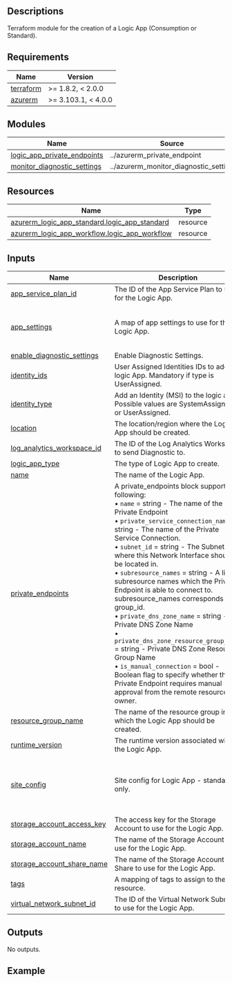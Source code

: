 <!-- BEGIN_TF_DOCS -->
## Descriptions

Terraform module for the creation of a Logic App (Consumption or Standard).

## Requirements

| Name | Version |
|------|---------|
| <a name="requirement_terraform"></a> [terraform](#requirement\_terraform) | >= 1.8.2, < 2.0.0 |
| <a name="requirement_azurerm"></a> [azurerm](#requirement\_azurerm) | >= 3.103.1, < 4.0.0 |

## Modules

| Name | Source | Version |
|------|--------|---------|
| <a name="module_logic_app_private_endpoints"></a> [logic\_app\_private\_endpoints](#module\_logic\_app\_private\_endpoints) | ../azurerm_private_endpoint | n/a |
| <a name="module_monitor_diagnostic_settings"></a> [monitor\_diagnostic\_settings](#module\_monitor\_diagnostic\_settings) | ../azurerm_monitor_diagnostic_setting | n/a |

## Resources

| Name | Type |
|------|------|
| [azurerm_logic_app_standard.logic_app_standard](https://registry.terraform.io/providers/hashicorp/azurerm/latest/docs/resources/logic_app_standard) | resource |
| [azurerm_logic_app_workflow.logic_app_workflow](https://registry.terraform.io/providers/hashicorp/azurerm/latest/docs/resources/logic_app_workflow) | resource |



## Inputs

| Name | Description | Type | Default | Required |
|------|-------------|------|---------|:--------:|
| <a name="input_app_service_plan_id"></a> [app\_service\_plan\_id](#input\_app\_service\_plan\_id) | The ID of the App Service Plan to use for the Logic App. | `string` | `null` | no |
| <a name="input_app_settings"></a> [app\_settings](#input\_app\_settings) | A map of app settings to use for the Logic App. | `map(string)` | <pre>{<br>  "FUNCTIONS_WORKER_RUNTIME": "node",<br>  "WEBSITE_NODE_DEFAULT_VERSION": "~18"<br>}</pre> | no |
| <a name="input_enable_diagnostic_settings"></a> [enable\_diagnostic\_settings](#input\_enable\_diagnostic\_settings) | Enable Diagnostic Settings. | `bool` | `false` | no |
| <a name="input_identity_ids"></a> [identity\_ids](#input\_identity\_ids) | User Assigned Identities IDs to add to logic App. Mandatory if type is UserAssigned. | `list(string)` | `null` | no |
| <a name="input_identity_type"></a> [identity\_type](#input\_identity\_type) | Add an Identity (MSI) to the logic app. Possible values are SystemAssigned or UserAssigned. | `string` | `"SystemAssigned"` | no |
| <a name="input_location"></a> [location](#input\_location) | The location/region where the Logic App should be created. | `string` | n/a | yes |
| <a name="input_log_analytics_workspace_id"></a> [log\_analytics\_workspace\_id](#input\_log\_analytics\_workspace\_id) | The ID of the Log Analytics Workspace to send Diagnostic to. | `string` | `null` | no |
| <a name="input_logic_app_type"></a> [logic\_app\_type](#input\_logic\_app\_type) | The type of Logic App to create. | `string` | n/a | yes |
| <a name="input_name"></a> [name](#input\_name) | The name of the Logic App. | `string` | n/a | yes |
| <a name="input_private_endpoints"></a> [private\_endpoints](#input\_private\_endpoints) | A private\_endpoints block supports the following:<br>&bull; `name` = string - The name of the Private Endpoint<br>&bull; `private_service_connection_name` = string - The name of the Private Service Connection.<br>&bull; `subnet_id` = string - The Subnet ID where this Network Interface should be located in.<br>&bull; `subresource_names` = string - A list of subresource names which the Private Endpoint is able to connect to. subresource\_names corresponds to group\_id.<br>&bull; `private_dns_zone_name` = string - Private DNS Zone Name<br>&bull; `private_dns_zone_resource_group_name` = string - Private DNS Zone Resource Group Name<br>&bull; `is_manual_connection` = bool - Boolean flag to specify whether the Private Endpoint requires manual approval from the remote resource owner. | <pre>list(object({<br>    name                                 = string<br>    private_service_connection_name      = string<br>    subnet_id                            = string<br>    subresource_names                    = list(string)<br>    private_dns_zone_name                = string<br>    private_dns_zone_resource_group_name = string<br>    is_manual_connection                 = bool<br>    tags                                 = map(string)<br>  }))</pre> | `[]` | no |
| <a name="input_resource_group_name"></a> [resource\_group\_name](#input\_resource\_group\_name) | The name of the resource group in which the Logic App should be created. | `string` | n/a | yes |
| <a name="input_runtime_version"></a> [runtime\_version](#input\_runtime\_version) | The runtime version associated with the Logic App. | `string` | `"~4"` | no |
| <a name="input_site_config"></a> [site\_config](#input\_site\_config) | Site config for Logic App - standard only. | <pre>object({<br>    always_on                        = bool<br>    runtime_scale_monitoring_enabled = bool<br>    public_network_access_enabled    = bool<br>  })</pre> | <pre>{<br>  "always_on": true,<br>  "public_network_access_enabled": false,<br>  "runtime_scale_monitoring_enabled": true<br>}</pre> | no |
| <a name="input_storage_account_access_key"></a> [storage\_account\_access\_key](#input\_storage\_account\_access\_key) | The access key for the Storage Account to use for the Logic App. | `string` | `null` | no |
| <a name="input_storage_account_name"></a> [storage\_account\_name](#input\_storage\_account\_name) | The name of the Storage Account to use for the Logic App. | `string` | `null` | no |
| <a name="input_storage_account_share_name"></a> [storage\_account\_share\_name](#input\_storage\_account\_share\_name) | The name of the Storage Account File Share to use for the Logic App. | `string` | `null` | no |
| <a name="input_tags"></a> [tags](#input\_tags) | A mapping of tags to assign to the resource. | `map(string)` | `{}` | no |
| <a name="input_virtual_network_subnet_id"></a> [virtual\_network\_subnet\_id](#input\_virtual\_network\_subnet\_id) | The ID of the Virtual Network Subnet to use for the Logic App. | `string` | `null` | no |

## Outputs

No outputs.

## Example
<!-- END_TF_DOCS -->